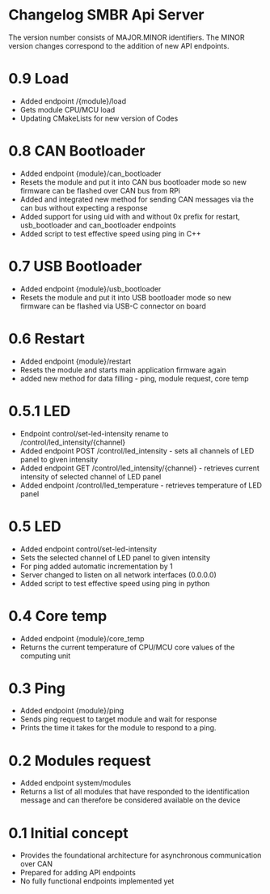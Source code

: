 # Changelog SMBR Api Server
The version number consists of MAJOR.MINOR identifiers. The MINOR version changes correspond to the addition of new API endpoints.

# 0.9 Load
- Added endpoint /{module}/load 
- Gets module CPU/MCU load
- Updating CMakeLists for new version of Codes

# 0.8 CAN Bootloader
- Added endpoint {module}/can_bootloader
- Resets the module and put it into CAN bus bootloader mode so new firmware can be flashed over CAN bus from RPi
- Added and integrated new method for sending CAN messages via the can bus without expecting a response
- Added support for using uid with and without 0x prefix for restart, usb_bootloader and can_bootloader endpoints
- Added script to test effective speed using ping in C++

# 0.7 USB Bootloader
- Added endpoint {module}/usb_bootloader
- Resets the module and put it into USB bootloader mode so new firmware can be flashed via USB-C connector on board

# 0.6 Restart
- Added endpoint {module}/restart
- Resets the module and starts main application firmware again
- added new method for data filling - ping, module request, core temp

# 0.5.1 LED
- Endpoint control/set-led-intensity rename to /control/led_intensity/{channel}
- Added endpoint POST /control/led_intensity - sets all channels of LED panel to given intensity
- Added endpoint GET /control/led_intensity/{channel} - retrieves current intensity of selected channel of LED panel
- Added endpoint /control/led_temperature - retrieves temperature of LED panel

# 0.5 LED
- Added endpoint control/set-led-intensity
- Sets the selected channel of LED panel to given intensity
- For ping added automatic incrementation by 1
- Server changed to listen on all network interfaces (0.0.0.0)
- Added script to test effective speed using ping in python

# 0.4 Core temp
- Added endpoint {module}/core_temp
- Returns the current temperature of CPU/MCU core values of the computing unit

# 0.3 Ping
- Added endpoint {module}/ping
- Sends ping request to target module and wait for response
- Prints the time it takes for the module to respond to a ping.

# 0.2 Modules request
- Added endpoint system/modules 
- Returns a list of all modules that have responded to the identification message and can therefore be considered available on the device

# 0.1 Initial concept
- Provides the foundational architecture for asynchronous communication over CAN
- Prepared for adding API endpoints
- No fully functional endpoints implemented yet
